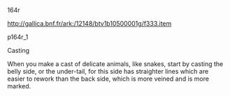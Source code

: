 164r

http://gallica.bnf.fr/ark:/12148/btv1b10500001g/f333.item



p164r_1

Casting



When you make a cast of delicate animals, like snakes, start by casting the belly side, or the under-tail, for this side has straighter lines which are easier to rework than the back side, which is more veined and is more marked.



 





 




